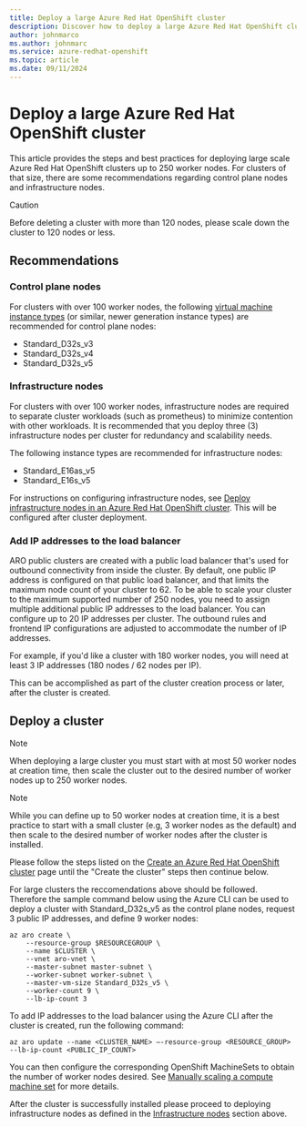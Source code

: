 ```yaml
---
title: Deploy a large Azure Red Hat OpenShift cluster
description: Discover how to deploy a large Azure Red Hat OpenShift cluster.
author: johnmarco
ms.author: johnmarc
ms.service: azure-redhat-openshift
ms.topic: article
ms.date: 09/11/2024
---
```

# Deploy a large Azure Red Hat OpenShift cluster

This article provides the steps and best practices for deploying large scale Azure Red Hat OpenShift clusters up to 250 worker nodes. For clusters of that size, there are some recommendations regarding control plane nodes and infrastructure nodes.

> [!CAUTION]
> Before deleting a cluster with more than 120 nodes, please scale down the cluster to 120 nodes or less.
> 

## Recommendations 

### Control plane nodes

For clusters with over 100 worker nodes, the following [virtual machine instance types](support-policies-v4.md#supported-virtual-machine-sizes) (or similar, newer generation instance types) are recommended for control plane nodes:

- Standard_D32s_v3
- Standard_D32s_v4
- Standard_D32s_v5

### Infrastructure nodes

For clusters with over 100 worker nodes, infrastructure nodes are required to separate cluster workloads (such as prometheus) to minimize contention with other workloads. It is recommended that you deploy three (3) infrastructure nodes per cluster for redundancy and scalability needs.

The following instance types are recommended for infrastructure nodes:

- Standard_E16as_v5
- Standard_E16s_v5

For instructions on configuring infrastructure nodes, see [Deploy infrastructure nodes in an Azure Red Hat OpenShift cluster](howto-infrastructure-nodes.md). This will be configured after cluster deployment.

### Add IP addresses to the load balancer

ARO public clusters are created with a public load balancer that's used for outbound connectivity from inside the cluster. By default, one public IP address is configured on that public load balancer, and that limits the maximum node count of your cluster to 62. To be able to scale your cluster to the maximum supported number of 250 nodes, you need to assign multiple additional public IP addresses to the load balancer. You can configure up to 20 IP addresses per cluster. The outbound rules and frontend IP configurations are adjusted to accommodate the number of IP addresses.

For example, if you'd like a cluster with 180 worker nodes, you will need at least 3 IP addresses (180 nodes / 62 nodes per IP).

This can be accomplished as part of the cluster creation process or later, after the cluster is created.

## Deploy a cluster

> [!NOTE]
> When deploying a large cluster you must start with at most 50 worker nodes at creation time, then scale the cluster out to the desired number of worker nodes up to 250 worker nodes. 
> 

> [!NOTE]
> While you can define up to 50 worker nodes at creation time, it is a best practice to start with a small cluster (e.g, 3 worker nodes as the default) and then scale to the desired number of worker nodes after the cluster is installed.
> 

Please follow the steps listed on the [Create an Azure Red Hat OpenShift cluster](https://learn.microsoft.com/en-us/azure/openshift/create-cluster?tabs=azure-cli) page until the "Create the cluster" steps then continue below.

For large clusters the reccomendations above should be followed.  Therefore the sample command below using the Azure CLI can be used to deploy a cluster with Standard_D32s_v5 as the control plane nodes, request 3 public IP addresses, and define 9 worker nodes:

```azurecli
az aro create \ 
    --resource-group $RESOURCEGROUP \
    --name $CLUSTER \
    --vnet aro-vnet \
    --master-subnet master-subnet \
    --worker-subnet worker-subnet \
    --master-vm-size Standard_D32s_v5 \
    --worker-count 9 \
    --lb-ip-count 3
```

To add IP addresses to the load balancer using the Azure CLI after the cluster is created, run the following command:

`az aro update --name <CLUSTER_NAME> –-resource-group <RESOURCE_GROUP> --lb-ip-count <PUBLIC_IP_COUNT>`

You can then configure the corresponding OpenShift MachineSets to obtain the number of worker nodes desired. See [Manually scaling a compute machine set](https://docs.openshift.com/container-platform/latest/machine_management/manually-scaling-machineset.html) for more details.

After the cluster is successfully installed please proceed to deploying infrastructure nodes as defined in the [Infrastructure nodes](#infrastructure-nodes) section above.
